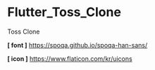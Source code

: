 # Flutter_Toss_Clone
Toss Clone


**[ font ]** https://spoqa.github.io/spoqa-han-sans/


**[ icon ]** https://www.flaticon.com/kr/uicons
